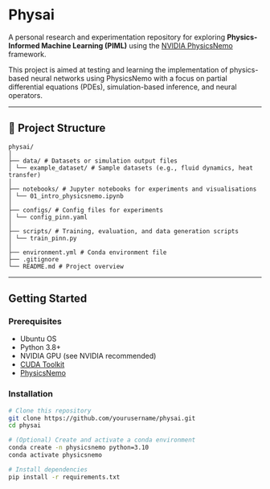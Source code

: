 # Physai

A personal research and experimentation repository for exploring **Physics-Informed Machine Learning (PIML)** using the [NVIDIA PhysicsNemo](https://developer.nvidia.com/physicsnemo) framework.

This project is aimed at testing and learning the implementation of physics-based neural networks using PhysicsNemo with a focus on partial differential equations (PDEs), simulation-based inference, and neural operators.

---

## 📁 Project Structure
```plaintext
physai/
│
├── data/ # Datasets or simulation output files
│ └── example_dataset/ # Sample datasets (e.g., fluid dynamics, heat transfer)
│
├── notebooks/ # Jupyter notebooks for experiments and visualisations
│ └── 01_intro_physicsnemo.ipynb
│
├── configs/ # Config files for experiments
│ └── config_pinn.yaml
│
├── scripts/ # Training, evaluation, and data generation scripts
│ └── train_pinn.py
│
├── environment.yml # Conda environment file
├── .gitignore
└── README.md # Project overview
```

---

## Getting Started

### Prerequisites
- Ubuntu OS
- Python 3.8+
- NVIDIA GPU (see NVIDIA recommended)
- [CUDA Toolkit](https://developer.nvidia.com/cuda-downloads)
- [PhysicsNemo](https://developer.nvidia.com/physicsnemo)

### Installation

```bash
# Clone this repository
git clone https://github.com/yourusername/physai.git
cd physai

# (Optional) Create and activate a conda environment
conda create -n physicsnemo python=3.10
conda activate physicsnemo

# Install dependencies
pip install -r requirements.txt
